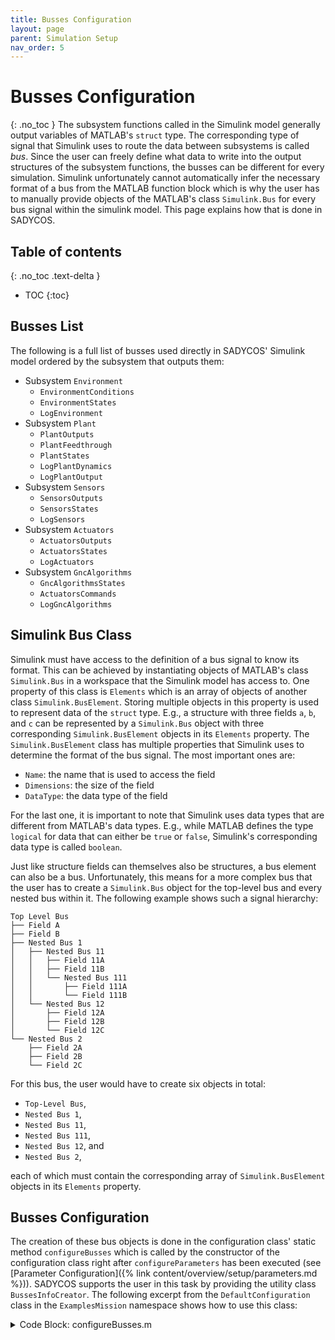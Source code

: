 ```yaml
---
title: Busses Configuration
layout: page
parent: Simulation Setup
nav_order: 5
---
```


# Busses Configuration
{: .no_toc }
The subsystem functions called in the Simulink model generally output variables of MATLAB's `struct` type.
The corresponding type of signal that Simulink uses to route the data between subsystems is called _bus_.
Since the user can freely define what data to write into the output structures of the subsystem functions, the busses can be different for every simulation.
Simulink unfortunately cannot automatically infer the necessary format of a bus from the MATLAB function block which is why the user has to manually provide objects of the MATLAB's class `Simulink.Bus` for every bus signal within the simulink model.
This page explains how that is done in SADYCOS.

## Table of contents
{: .no_toc .text-delta }
- TOC
{:toc}


## Busses List
The following is a full list of busses used directly in SADYCOS' Simulink model ordered by the subsystem that outputs them:
- Subsystem `Environment`
    - `EnvironmentConditions`
    - `EnvironmentStates`
    - `LogEnvironment`
- Subsystem `Plant`
    - `PlantOutputs`
    - `PlantFeedthrough`
    - `PlantStates`
    - `LogPlantDynamics`
    - `LogPlantOutput`
- Subsystem `Sensors`
    - `SensorsOutputs`
    - `SensorsStates`
    - `LogSensors`
- Subsystem `Actuators`
    - `ActuatorsOutputs`
    - `ActuatorsStates`
    - `LogActuators`
- Subsystem `GncAlgorithms`
    - `GncAlgorithmsStates`
    - `ActuatorsCommands`
    - `LogGncAlgorithms`

## Simulink Bus Class
Simulink must have access to the definition of a bus signal to know its format.
This can be achieved by instantiating objects of MATLAB's class `Simulink.Bus` in a workspace that the Simulink model has access to.
One property of this class is `Elements` which is an array of objects of another class `Simulink.BusElement`.
Storing multiple objects in this property is used to represent data of the `struct` type.
E.g., a structure with three fields `a`, `b`, and `c` can be represented by a `Simulink.Bus` object with three corresponding `Simulink.BusElement` objects in its `Elements` property.
The `Simulink.BusElement` class has multiple properties that Simulink uses to determine the format of the bus signal.
The most important ones are:
- `Name`: the name that is used to access the field
- `Dimensions`: the size of the field
- `DataType`: the data type of the field

For the last one, it is important to note that Simulink uses data types that are different from MATLAB's data types.
E.g., while MATLAB defines the type `logical` for data that can either be `true` or `false`, Simulink's corresponding data type is called `boolean`.

Just like structure fields can themselves also be structures, a bus element can also be a bus.
Unfortunately, this means for a more complex bus that the user has to create a `Simulink.Bus` object for the top-level bus and every nested bus within it.
The following example shows such a signal hierarchy:
```
Top Level Bus
├── Field A
├── Field B
├── Nested Bus 1
│   ├── Nested Bus 11
│   │   ├── Field 11A
│   │   ├── Field 11B
│   │   └── Nested Bus 111
│   │       ├── Field 111A
│   │       └── Field 111B
│   └── Nested Bus 12
│       ├── Field 12A
│       ├── Field 12B
│       └── Field 12C
└── Nested Bus 2
    ├── Field 2A
    ├── Field 2B
    └── Field 2C
```

For this bus, the user would have to create six objects in total:
- `Top-Level Bus`,
- `Nested Bus 1`,
- `Nested Bus 11`,
- `Nested Bus 111`,
- `Nested Bus 12`, and
- `Nested Bus 2`,

each of which must contain the corresponding array of `Simulink.BusElement` objects in its `Elements` property.

## Busses Configuration
The creation of these bus objects is done in the configuration class' static method `configureBusses` which is called by the constructor of the configuration class right after `configureParameters` has been executed (see [Parameter Configuration]({% link content/overview/setup/parameters.md %})).
SADYCOS supports the user in this task by providing the utility class `BussesInfoCreator`.
The following excerpt from the `DefaultConfiguration` class in the `ExamplesMission` namespace shows how to use this class:

<details closed markdown="block">
<summary>Code Block: configureBusses.m</summary>
```matlab
%% Use helper class
import BusesInfoCreator.simpleBusElement

...

%% EnvironmentConditions

% Nested Buses

% Time
elems = simpleBusElement('current_time__mjd', 1, 'double');

busesInfoCreator.setBusByElements('Time', elems);

% Earth Atmosphere
elems = [simpleBusElement('mass_density__kg_per_m3', 1), ...
            simpleBusElement('number_density__1_per_m3', 1), ...
            simpleBusElement('temperature__K', 1)];

busesInfoCreator.setBusByElements('EarthAtmosphere', elems);

% Earth Gravitational Field
elems = simpleBusElement('gravitational_acceleration_I__m_per_s2', 3);

busesInfoCreator.setBusByElements('EarthGravitationalField', elems);

% Earth Magnetic Field
elems = simpleBusElement('magnetic_field_I__T', 3);

busesInfoCreator.setBusByElements('EarthMagneticField', elems);

% Earth Rotation
elems = simpleBusElement('earth_quaternion_EI', 4);

busesInfoCreator.setBusByElements('EarthRotation', elems);

% Top-Level Bus

elems = [simpleBusElement('Time', 1, 'Bus: Time'), ...
            simpleBusElement('EarthAtmosphere', 1, 'Bus: EarthAtmosphere'), ...
            simpleBusElement('EarthGravitationalField', 1, 'Bus: EarthGravitationalField'), ...
            simpleBusElement('EarthMagneticField', 1, 'Bus: EarthMagneticField'), ...
            simpleBusElement('EarthRotation', 1, 'Bus: EarthRotation')];

busesInfoCreator.setBusByElements('EnvironmentConditions', elems);
```
</details>

In this example, the bus `EnvironmentConditions` is created with five fields `Time`, `EarthAtmosphere`, `EarthGravitationalField`, `EarthMagneticField`, and `EarthRotation`.
Each of these fields is itself a nested bus which corresponds to a `Simulink.Bus` object that has to be created in the same way.

The utility class `BusesInfoCreator` provides a static method `simpleBusElement` that simplifies the creation of `Simulink.BusElement` objects by only requiring the name and dimensions and optionally the data type and complexity of the element.
After assembling a list of those objects (called `elems` in the above example), the user can call the method `setBusByElements` of the `BussesInfoCreator` instance to add a new `Simulink.Bus` object to the list of busses.
The method checks under the hood whether the same bus has already been created, avoiding duplicates.
This is done for every nested bus and finally for the top-level bus `EnvironmentConditions`.
Its fields are the nested buses whose data types must be set to a string of the format `Bus: BusName` where `BusName` is the name of the corresponding nested bus.
This procedure is subsequently repeated for the remaining top-level buses (not shown in the above excerpt).

At the very end, the method `getBusesInfo` of the `BussesInfoCreator` instance is called which checks whether all necessary top-level and nested bus have been set before outputting a structure called `BusesInfo`.
This structure contains a field `buses_list` which is the list of bus objects (and their names) that was created with the helper class.
The entire structure `BusesInfo` must be returned by the `configureBusses` method because it is used in the subsequent step of the configuration class' constructor where it is stored inside of the simulation run's own workspace (see [Simulation Input Configuration]({% link content/overview/setup/simulation_inputs.md %})), avoiding to clutter up the MATLAB workspace.

## Bus Templates
Apart from the list of bus objects, the `BusesInfo` structure also contains a field `BusTemplates` that has not been mentioned yet.
It is a structure that holds default values of all top-level buses.
Its necessity arises from a quirk in the interplay between Simulink and MATLAB functions because the order in which the fields of a structure were created matters.

Let us assume that one of the MATLAB function blocks has an output for which a bus object was created that has fields `a` and `b` in that order.
If the MATLAB function block creates a structure and assigns a value to the field `b` before the field `a` and then attempts to assign this structure to the output, Simulink will throw an error.

SADYCOS wants to avoid forcing the user to pay attention to the order in which structure fields are assigned in the subsystem functions.
This is achieved by automatically creating said templates of the bus structures from the bus object definitions that are guaranteed to have fields in the same order as the bus objects.
These templates are used to initialize the outputs of the MATLAB function blocks.
This happens as part of the boilerplate code within the MATLAB function block before the call to the actual subsystem function is made.
So, the user does not come into contact with this issue except for the fact that all subsystem functions must accept their output structures as inputs as well.
Due to this, the output structures already have the correct order of fields within those subsystem functions and it does not matter when the user assigns new values to them.